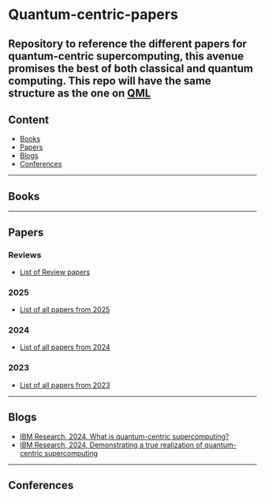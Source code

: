 # Quantum-centric-papers

Repository to reference the different papers for quantum-centric supercomputing, this avenue promises the best of both classical and quantum computing. This repo will have the same structure as the one on [QML](https://github.com/Christophe-pere/Roadmap-to-QML) 
-----
## Content 
- [Books](#books)
- [Papers](#papers)
- [Blogs](#blogs)
- [Conferences](#conferences)
-----
## Books


-----

## Papers
### Reviews 
- [List of Review papers]()
### 2025 
- [List of all papers from 2025](https://github.com/Christophe-pere/Quantum-centric-papers/blob/main/2025/2025.md)
### 2024
- [List of all papers from 2024](https://github.com/Christophe-pere/Quantum-centric-papers/blob/main/2024/2024.md)
### 2023
- [List of all papers from 2023](https://github.com/Christophe-pere/Quantum-centric-papers/blob/main/2023/2023.md)

-----
## Blogs 
- [IBM Research, 2024, What is quantum-centric supercomputing?](https://www.ibm.com/think/topics/quantum-centric-supercomputing)
- [IBM Research, 2024, Demonstrating a true realization of quantum-centric supercomputing](https://www.ibm.com/quantum/blog/supercomputing-24)
----
## Conferences
